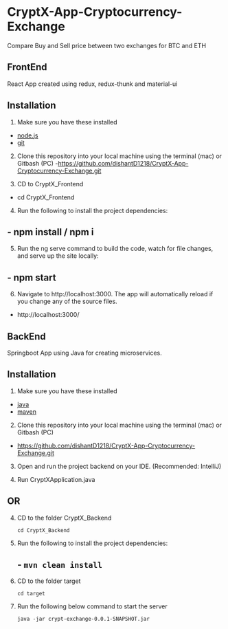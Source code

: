 # CryptX-App-Cryptocurrency-Exchange
Compare Buy and Sell price between two exchanges for BTC and ETH

## FrontEnd
React App created using redux, redux-thunk and material-ui

## Installation

1. Make sure you have these installed
  - [node.js](http://nodejs.org/)
  - [git](http://git-scm.com/)
  
2. Clone this repository into your local machine using the terminal (mac) or Gitbash (PC) 
  -https://github.com/dishantD1218/CryptX-App-Cryptocurrency-Exchange.git
 
3. CD to CryptX_Frontend
  - cd CryptX_Frontend

4. Run the following to install the project dependencies:

 ## - npm install / npm i
    
5. Run the ng serve command to build the code, watch for file changes, and serve up the site locally:

  ## - npm start

6. Navigate to http://localhost:3000. The app will automatically reload if you change any of the source files.

  - http://localhost:3000/

## BackEnd

Springboot App using Java for creating microservices.

## Installation

1. Make sure you have these installed
  - [java](https://www.oracle.com/java/technologies/javase-downloads.html)
  - [maven](https://maven.apache.org/download.cgi)
  
2. Clone this repository into your local machine using the terminal (mac) or Gitbash (PC) 
  - https://github.com/dishantD1218/CryptX-App-Cryptocurrency-Exchange.git
  
3. Open and run the project backend on your IDE. (Recommended: IntelliJ)

4. Run CryptXApplication.java

## OR
  
4. CD to the folder CryptX_Backend
     
     `cd CryptX_Backend` 
     
5. Run the following to install the project dependencies:

   ## - `mvn clean install`
     
6.  CD to the folder target
     
     `cd target`  

7. Run the following below command to start the server
    
    `java -jar crypt-exchange-0.0.1-SNAPSHOT.jar`
    

  
